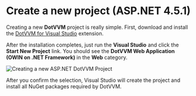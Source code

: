 # Create a new project (ASP.NET 4.5.1)

Creating a new **DotVVM** project is really simple. First, download and install the [DotVVM for Visual Studio](https://www.dotvvm.com/landing/dotvvm-for-visual-studio-extension) extension.

After the installation completes, just run the **Visual Studio** and click the **Start New Project** link.
You should see the **DotVVM Web Application (OWIN on .NET Framework)** in the **Web** category.

<img src="{imageDir}how-to-start-dotnet-451_img1.png" alt="Creating a new ASP.NET DotVVM Project" />

<br />

After you confirm the selection, Visual Studio will create the project and install all NuGet packages required by DotVVM.
